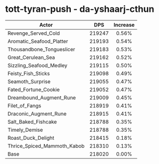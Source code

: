 # tott-tyran-push - da-yshaarj-cthun
| Actor | DPS | Increase |
|---|:---:|:---:|
|Revenge_Served_Cold|219247|0.56%|
|Aromatic_Seafood_Platter|219193|0.54%|
|Thousandbone_Tongueslicer|219183|0.53%|
|Great_Cerulean_Sea|219162|0.52%|
|Sizzling_Seafood_Medley|219115|0.50%|
|Feisty_Fish_Sticks|219098|0.49%|
|Seamoth_Surprise|219055|0.47%|
|Fated_Fortune_Cookie|219052|0.47%|
|Dreambound_Augment_Rune|219009|0.45%|
|Filet_of_Fangs|218919|0.41%|
|Draconic_Augment_Rune|218915|0.41%|
|Salt_Baked_Fishcake|218788|0.35%|
|Timely_Demise|218788|0.35%|
|Roast_Duck_Delight|218415|0.18%|
|Thrice_Spiced_Mammoth_Kabob|218310|0.13%|
|Base|218020|0.00%|

